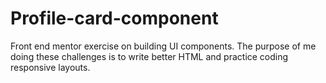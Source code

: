# Profile-card-component
Front end mentor exercise on building UI components.
The purpose of me doing these challenges is to write better HTML and practice coding responsive layouts.
